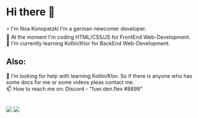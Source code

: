 # Hi there 👋
⚡ I'm Noa Konopatzki I'm a german newcomer developer. <br>
🔭 At the moment I'm coding HTML/CSS/JS for FrontEnd Web-Development. <br>
🌱 I'm currently learning Kotlin/Ktor for BackEnd Web-Development.

## Also:

🤔 I’m looking for help with learning Kotlin/Ktor. 
So if there is anyone who has some docs for me or some videos pleas contact me. <br>
📫 How to reach me on: Discord - "fuer.den.flex #8899"
<br>
<br>

<img align="center" src="https://github-readme-stats.vercel.app/api?username=NoaKonopatzki&layout=compact&hide=stars&theme=tokyonight&show_icons=true&hide_border=true&include_all_commits=true&count_private=true" />
<img align="center" src="https://github-readme-stats.vercel.app/api/top-langs/?username=NoaKonopatzki&layout=compact&theme=tokyonight&show_icons=true&hide_border=true&count_private=true" />
<!--

- 👯 I’m looking to collaborate on ...
- 🤔 I’m looking for help with ...
- 💬 Ask me about ...
- 📫 How to reach me: ...
- 😄 Pronouns: ...

-->
